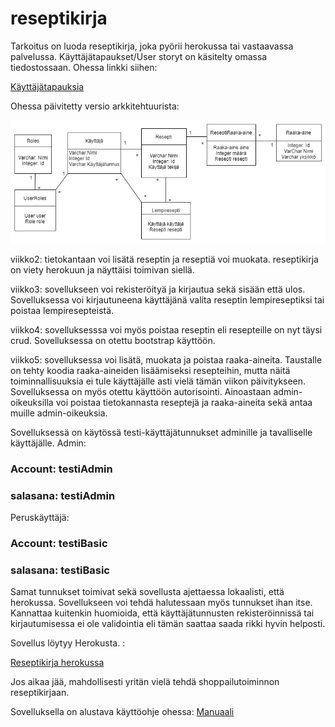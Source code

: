 # reseptikirja

Tarkoitus on luoda reseptikirja, joka pyörii herokussa tai vastaavassa palvelussa. Käyttäjätapaukset/User storyt on käsitelty omassa tiedostossaan. Ohessa linkki siihen: 

[Käyttäjätapauksia](https://github.com/att78/reseptikirja/blob/master/documentation/userstory.md)

Ohessa päivitetty versio arkkitehtuurista: 

![Alustava arkkitehtuuri](https://github.com/att78/reseptikirja/blob/master/documentation/viikko5%20update.jpg)

viikko2: tietokantaan voi lisätä reseptin ja reseptiä voi muokata. reseptikirja on viety herokuun ja näyttäisi toimivan siellä.

viikko3: sovellukseen voi rekisteröityä ja kirjautua sekä sisään että ulos. Sovelluksessa voi kirjautuneena käyttäjänä valita reseptin lempireseptiksi tai poistaa lempiresepteistä.

viikko4: sovelluksesssa voi myös poistaa reseptin eli resepteille on nyt täysi crud. Sovelluksessa on otettu bootstrap käyttöön.

viikko5: sovelluksessa voi lisätä, muokata ja poistaa raaka-aineita. Taustalle on tehty koodia raaka-aineiden lisäämiseksi resepteihin, mutta näitä toiminnallisuuksia ei tule käyttäjälle asti vielä tämän viikon päivitykseen. Sovelluksessa on myös otettu käyttöön autorisointi. Ainoastaan admin-oikeuksilla voi poistaa tietokannasta reseptejä ja raaka-aineita sekä antaa muille admin-oikeuksia.

Sovelluksessä on käytössä testi-käyttäjätunnukset adminille ja tavalliselle käyttäjälle.
Admin:
### Account: testiAdmin
### salasana: testiAdmin 

Peruskäyttäjä:
### Account: testiBasic
### salasana: testiBasic

Samat tunnukset toimivat sekä sovellusta ajettaessa lokaalisti, että herokussa. Sovellukseen voi tehdä halutessaan myös tunnukset ihan itse. Kannattaa kuitenkin huomioida, että käyttäjätunnusten rekisteröinnissä tai kirjautumisessa ei ole validointia eli tämän saattaa saada rikki hyvin helposti. 

Sovellus löytyy Herokusta. :

[Reseptikirja herokussa](https://reseptikirja2020.herokuapp.com/)

Jos aikaa jää, mahdollisesti yritän vielä tehdä shoppailutoiminnon reseptikirjaan.

Sovelluksella on alustava käyttöohje ohessa: 
[Manuaali](https://github.com/att78/reseptikirja/blob/master/documentation/manual.md)






